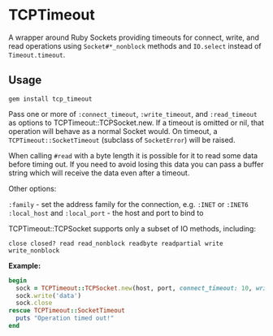 # TCPTimeout

A wrapper around Ruby Sockets providing timeouts for connect, write, and read
operations using `Socket#*_nonblock` methods and `IO.select` instead of
`Timeout.timeout`.

## Usage

`gem install tcp_timeout`

Pass one or more of `:connect_timeout`, `:write_timeout`, and `:read_timeout`
as options to TCPTimeout::TCPSocket.new. If a timeout is omitted or nil, that
operation will behave as a normal Socket would. On timeout, a
`TCPTimeout::SocketTimeout` (subclass of `SocketError`) will be raised.

When calling `#read` with a byte length it is possible for it to read some data
before timing out. If you need to avoid losing this data you can pass a buffer
string which will receive the data even after a timeout.

Other options:

`:family` - set the address family for the connection, e.g. `:INET` or `:INET6`
`:local_host` and `:local_port` - the host and port to bind to

TCPTimeout::TCPSocket supports only a subset of IO methods, including:

```close closed? read read_nonblock readbyte readpartial write write_nonblock```

**Example:**

```ruby
begin
  sock = TCPTimeout::TCPSocket.new(host, port, connect_timeout: 10, write_timeout: 9)
  sock.write('data')
  sock.close
rescue TCPTimeout::SocketTimeout
  puts "Operation timed out!"
end
```
